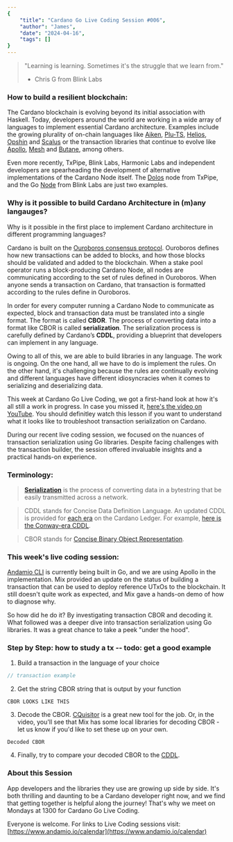 ```yaml
---
{
    "title": "Cardano Go Live Coding Session #006",
    "author": "James",
    "date": "2024-04-16",
    "tags": []
}
---
```


> "Learning is learning. Sometimes it's the struggle that we learn from."
> - Chris G from Blink Labs 

### How to build a resilient blockchain:

The Cardano blockchain is evolving beyond its initial association with Haskell. Today, developers around the world are working in a wide array of languages to implement essential Cardano architecture. Examples include the growing plurality of on-chain languages like [Aiken](https://aiken-lang.org/), [Plu-TS](https://github.com/HarmonicLabs/plu-ts), [Helios](https://github.com/Hyperion-BT/helios), [Opshin](https://github.com/OpShin/opshin) and [Scalus](https://scalus.org/) or the transaction libraries that continue to evolve like [Apollo](https://github.com/Salvionied/apollo), [Mesh](https://meshjs.dev/) and [Butane](https://blaze.butane.dev/), among others. 

Even more recently, TxPipe, Blink Labs, Harmonic Labs and independent developers are spearheading the development of alternative implementations of the Cardano Node itself. The [Dolos](https://github.com/txpipe/dolos) node from TxPipe, and the Go [Node](https://github.com/blinklabs-io/node) from Blink Labs are just two examples.

### Why is it possible to build Cardano Architecture in (m)any langauges?

Why is it possible in the first place to implement Cardano architecture in different programming languages?

Cardano is built on the [Ouroboros consensus protocol](https://docs.cardano.org/learn/ouroboros-overview). Ouroboros defines how new transactions can be added to blocks, and how those blocks should be validated and added to the blockchain. When a stake pool operator runs a block-producing Cardano Node, all nodes are communicating according to the set of rules defined in Ouroboros. When anyone sends a transaction on Cardano, that transaction is formatted according to the rules define in Ouroboros.

In order for every computer running a Cardano Node to communicate as expected, block and transaction data must be translated into a single format. The format is called **CBOR**. The process of converting data into a format like CBOR is called **serialization**. The serialization process is carefully defined by Cardano’s **CDDL**, providing a blueprint that developers can implement in any language.

Owing to all of this, we are able to build libraries in any language. The work is ongoing. On the one hand, all we have to do is implement the rules. On the other hand, it's challenging because the rules are continually evolving and different languages have different idiosyncracies when it comes to serializing and deserializing data.

This week at Cardano Go Live Coding, we got a first-hand look at how it's all still a work in progress. In case you missed it, [here's the video on YouTube](https://youtu.be/sQO18KW_lO0?si=WBaN3UmPtMJXV22h). You should definitley watch this lesson if you want to understand what it looks like to troubleshoot transaction serialization on Cardano.

During our recent live coding session, we focused on the nuances of transaction serialization using Go libraries. Despite facing challenges with the transaction builder, the session offered invaluable insights and a practical hands-on experience.

### Terminology:

> **[Serialization](https://en.wikipedia.org/wiki/Serialization)** is the process of converting data in a bytestring that be easily transmitted across a network.

> CDDL stands for Concise Data Definition Language. An updated CDDL is provided for [each era](https://github.com/IntersectMBO/cardano-ledger/tree/master/eras) on the Cardano Ledger. For example, [here is the Conway-era CDDL](https://github.com/IntersectMBO/cardano-ledger/blob/master/eras/conway/impl/cddl-files/conway.cddl).

> CBOR stands for [Concise Binary Object Representation](https://www.rfc-editor.org/rfc/rfc8949.html). 

### This week's live coding session:
[Andamio CLI](https://github.com/Andamio-Platform/andamio-cli) is currently being built in Go, and we are using Apollo in the implementation. Mix provided an update on the status of building a transaction that can be used to deploy reference UTxOs to the blockchain. It still doesn't quite work as expected, and Mix gave a hands-on demo of how to diagnose why.

So how did he do it? By investigating transaction CBOR and decoding it. What followed was a deeper dive into transaction serialization using Go libraries. It was a great chance to take a peek "under the hood".

### Step by Step: how to study a tx -- todo: get a good example
1. Build a transaction in the language of your choice
```go
// transaction example
```
2. Get the string CBOR string that is output by your function
```
CBOR LOOKS LIKE THIS
```
3. Decode the CBOR. [CQuisitor](https://cardananium.github.io/cquisitor/) is a great new tool for the job. Or, in the video, you'll see that Mix has some local libraries for decoding CBOR - let us know if you'd like to set these up on your own.
```
Decoded CBOR
```
4. Finally, try to compare your decoded CBOR to the [CDDL](https://github.com/IntersectMBO/cardano-ledger/tree/master/eras).

### About this Session

App developers and the libraries they use are growing up side by side. It's both thrilling and daunting to be a Cardano developer right now, and we find that getting together is helpful along the journey! That's why we meet on Mondays at 1300 for Cardano Go Live Coding.

Everyone is welcome. For links to Live Coding sessions visit: [https://www.andamio.io/calendar](https://www.andamio.io/calendar)